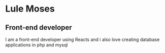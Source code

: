 # Lule Moses 
## Front-end developer
I am a front-end developer using Reacts and i also love creating database applications in php and mysql
